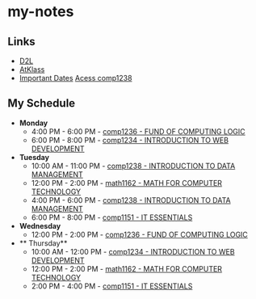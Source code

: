 # my-notes
## Links
- [D2L](https://learn.georgebrown.ca)
- [AtKlass](https://app.atklass.com)
- [Important Dates](https://www.georgebrown.ca/current-students/important-dates?term=27246&category=131)
[Acess comp1238](comp1234.md)
## My Schedule
- **Monday**
  - 4:00 PM - 6:00 PM - [comp1236 - FUND OF COMPUTING LOGIC](https://learn.georgebrown.ca/d2l/home/337951)
  - 6:00 PM - 8:00 PM - [comp1234 - INTRODUCTION TO WEB DEVELOPMENT](https://learn.georgebrown.ca/d2l/home/342901)
- **Tuesday**
  - 10:00 AM - 11:00 PM - [comp1238 - INTRODUCTION TO DATA MANAGEMENT](https://learn.georgebrown.ca/d2l/home/334969)
  - 12:00 PM - 2:00 PM - [math1162 - MATH FOR COMPUTER TECHNOLOGY](https://learn.georgebrown.ca/d2l/home/319795)
  - 4:00 PM - 6:00 PM - [comp1238 - INTRODUCTION TO DATA MANAGEMENT](https://learn.georgebrown.ca/d2l/home/334969)
  - 6:00 PM - 8:00 PM - [comp1151 - IT ESSENTIALS](https://learn.georgebrown.ca/d2l/home/335101)
- **Wednesday**
   - 12:00 PM - 2:00 PM - [comp1236 - FUND OF COMPUTING LOGIC](https://learn.georgebrown.ca/d2l/home/337951)
- ** Thursday**
   - 10:00 AM - 12:00 PM - [comp1234 - INTRODUCTION TO WEB DEVELOPMENT](https://learn.georgebrown.ca/d2l/home/342901)
   - 12:00 PM - 2:00 PM - [math1162 - MATH FOR COMPUTER TECHNOLOGY](https://learn.georgebrown.ca/d2l/home/319795)
   - 2:00 PM - 4:00 PM - [comp1151 - IT ESSENTIALS](https://learn.georgebrown.ca/d2l/home/335101)
